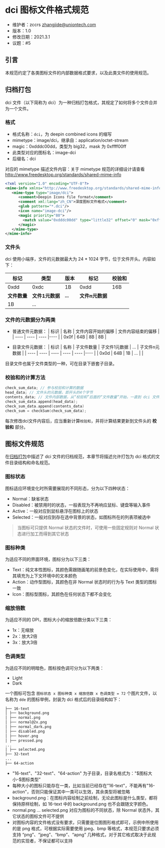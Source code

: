 # dci 图标文件格式规范

* 维护者：zccrs zhangjide@uniontech.com
* 版本：1.0
* 修改日期：2021.3.1
* 议题：#5

## 引言

本规范约定了各类图标文件的内部数据格式要求，以及此类文件的使用规范。

## 归档打包<a name="package"></a>

dci 文件（以下简称为 dci）为一种归档打包格式，其规定了如何将多个文件合并为一个文件。

### 格式

* 格式名称：`dci`，为 deepin combined icons 的缩写
* mimetype：image/dci，继承自：application/octet-stream
* magic：0xdddc00dd，类型为 big32，mask 为 0xffff00ff
* 此类型对应的图标名：image-dci
* 后缀名：dci

对应的 mimetype 描述文件内容：关于 mimetype 规范的详细设计请查看 <http://www.freedesktop.org/standards/shared-mime-info>

```xml
<?xml version="1.0" encoding="UTF-8"?>
<mime-info xmlns="http://www.freedesktop.org/standards/shared-mime-info">
   <mime-type type="image/dci">
      <comment>Deepin Icons file format</comment>
      <comment xml:lang="zh_CN">深度图标文件格式</comment>
      <glob pattern="*.dci"/>
      <icon name="image-dci"/>
      <magic priority="80">
        <match value="0xdddc00dd" type="little32" offset="0" mask="0xffff00ff"/>
      </magic>
   </mime-type> 
</mime-info>

```

### 文件头

dci 使用小端序，文件的元数据最大为 24 * 1024 字节，位于文件开头。内容如下：

| 标记 | 类型 | 版本 | 标记 | 校验和 |
|  ---- | ---- | ---- | ---- | ---- |
| 0xdd | 0xdc | 1B | 0xdd | 16B |
| __文件数量__ | __文件1元数据__ | __...__ | __文件n元数据__ |
| 1B | ... |

### 文件的元数据分为两类

* 普通文件元数据：
    | 标识 | 名称 | 文件内容开始的偏移 | 文件内容结束的偏移 |
    | ---- | ---- | ---- |---- |
    | 0x0f | 64B | 8B | 8B |

* 目录文件元数据：
    | 标识 | 名称 | 子文件数量 | 子文件1元数据 | ... | 子文件n元数据 |
    | ---- | ---- | ---- | ---- | ---- |---- |
    | 0x0d | 64B | 1B | ... | |

目录文件也属于文件类型的一种，可在目录下嵌套子目录。

### 校验和的计算方法

```cpp
check_sum_data; // 参与校验和计算的数据
head_data; // 文件头的元数据，即开头的4个字节
contents_data; // 文件内部数据，从“校验和”后面的“文件数量”开始，一直到 dci 文件内容结束
check_sum_data.append(head_data);
check_sum_data.append(contents_data)
check_sum = checkSum(check_sum_data);
```

每次修改dci文件内容后，应当重新计算`校验和`，并将计算结果更新到文件头的 __校验和__ 部分。

## 图标文件规范

在[归档打包](#package)中描述了 dci 文件的归档规范，本章节将描述允许打包为 dci 格式的文件目录结构和命名规范。

### 图标状态

图标适应环境变化时所需要展现的不同形态，分为以下四种状态：

* Normal：缺省状态
* Disabled：被禁用时的状态，一般表现为不再响应鼠标、键盘等输入事件
* Active：一般对应到鼠标悬浮在图标上的状态
* Selected：一般对应到存在选中背景的状态，如图标所在的列表项被选中

> 当图标可只提供 Normal 状态的文件时，可使用一些固定规则对 Normal 状态进行加工而得到其它状态

### 图标种类

为适应不同的界面环境，图标分为以下三类：

* Text：纯文本性图标，其颜色需跟随画笔的前景色变化，在实际使用中，需将其填充为上下文环境中的文本颜色
* Action：动作型图标，其颜色在非 Normal 状态时的行为与 Text 类型的图标一致
* Icon：图标型图标，其颜色在任何状态下都不会变化

### 缩放倍数

为适应不同的 DPI，图标大小的缩放倍数分类以下三类：

* 1x：无缩放
* 2x：放大2倍
* 3x：放大3倍

### 色调类型

为适应不同的明暗色，图标按色调可分为以下两类：

* Light
* Dark

一个图标可包含 `图标状态 x 图标种类 x 缩放倍数 x 色调类型 = 72` 个图片文件，以名称为 `dde` 的图标举例，封装为 dci 格式后的目录结构如下：

```txt
├── 16-text
│ ├── background.png
│ ├── normal.png
│ ├── normal@2x.png
│ ├── normal_dark.png
│ ├── disabled.png
│ ├── hover.png
│ ├── pressed.png
...
│ ├── selected.png
├── 32-text
...
├── 64-action
```

* "16-text"、"32-text"、"64-action" 为子目录，目录名格式为："\$图标大小-$图标类型"
* 每种大小的图标只能存在一类，比如当前已经存在"16-text"，不能再有"16-action"，否则只能保证其中一类可以生效，其余类型将被忽略
* background.png：在图标内容绘制之前绘制，无论此图标是什么类型，都将保持原样绘制，如 16-text 中的 background.png 也不会跟随文字颜色。
* normal.png ... selected.png 对应为图标的不同状态，除 Normal 状态外，其它状态的图标文件可不提供
* 对图标内容的文件格式没有要求，只需要是位图图形格式即可，示例中所使用的是 png 格式，可根据实际需要使用 jpeg、bmp 等格式，本规范只要求必须支持 “png”、“jpeg”、“bmp”、“apng” 几种格式，对于其它格式取决于此规范的实现者，不保证都可以支持

